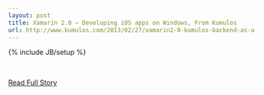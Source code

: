 ---layout: posttitle: Xamarin 2.0 – Developing iOS apps on Windows, From Kumulosurl: http://www.kumulos.com/2013/02/27/xamarin2-0-kumulos-backend-as-a-service/---{% include JB/setup %}<p><br /><p><a href="http://www.kumulos.com/2013/02/27/xamarin2-0-kumulos-backend-as-a-service/">Read Full Story</a></p>